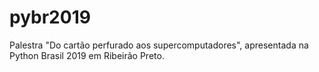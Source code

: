 # pybr2019
Palestra "Do cartão perfurado aos supercomputadores", apresentada na Python Brasil 2019 em Ribeirão Preto.
